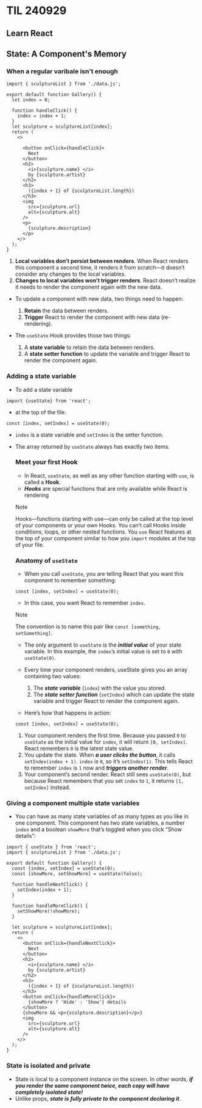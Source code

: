 # TIL 240929

## Learn React

## State: A Component's Memory

### When a regular varibale isn't enough

```
import { sculptureList } from './data.js';

export default function Gallery() {
  let index = 0;

  function handleClick() {
    index = index + 1;
  }
  let sculpture = sculptureList[index];
  return (
    <>
      
      <button onClick={handleClick}>
        Next
      </button>
      <h2>
        <i>{sculpture.name} </i> 
        by {sculpture.artist}
      </h2>
      <h3>  
        ({index + 1} of {sculptureList.length})
      </h3>
      <img 
        src={sculpture.url} 
        alt={sculpture.alt}
      />
      <p>
        {sculpture.description}
      </p>
    </>
  );
}
```

1. **Local variables don’t persist between renders**. When React renders this component a second time, it renders it from scratch—it doesn’t consider any changes to the local variables.
2. **Changes to local variables won’t trigger renders**. React doesn’t realize it needs to render the component again with the new data.

- To update a component with new data, two things need to happen:
  1. **Retain** the data between renders.
  2. **Trigger** React to render the component with new data (re-rendering).

- The `useState` Hook provides those two things:
  1. A **state variable** to retain the data between renders.
  2. A **state setter function** to update the variable and trigger React to render the component again.


### Adding a state variable

- To add a state variable
```
import {useState} from 'react';
```
- at the top of the file.

```
const [index, setIndex] = useState(0);
```

- `index` is a state variable and `setIndex` is the setter function.
-  The array returned by `useState` always has exactly two items.

    ### Meet your first Hook

    - In React, `useState`, as well as any other function starting with `use`, is called a **Hook**.
    - ***Hooks*** are special functions that are only available while React is rendering

    > [!NOTE]
    > Hooks—functions starting with use—can only be called at the top level of your components or your own Hooks. You can’t call Hooks inside conditions, loops, or other nested functions. You `use` React features at the top of your component similar to how you `import` modules at the top of your file.


    ### Anatomy of `useState`

    - When you call `useState`, you are telling React that you want this component to remember something:

    ```
    const [index, setIndex] = useState(0);
    ```

    - In this case, you want React to remember `index`.

    > [!NOTE]
    > The convention is to name this pair like `const [something, setSomething]`.

    - The only argument to `useState` is the ***initial value*** of your state variable. In this example, the `index`’s initial value is set to `0` with `useState(0)`.

    - Every time your component renders, useState gives you an array containing two values:
      1. The ***state variable*** (`index`) with the value you stored.
      2. The ***state setter function*** (`setIndex`) which can update the state variable and trigger React to render the component again.

    - Here’s how that happens in action:
    ```
    const [index, setIndex] = useState(0);
    ```

    1. Your component renders the first time. Because you passed `0` to `useState` as the initial value for `index`, it will return `[0, setIndex]`. React remembers `0` is the latest state value.
    2. You update the state. When ***a user clicks the button***, it calls `setIndex(index + 1)`. `index` is `0`, so it’s `setIndex(1)`. This tells React to remember `index` is `1` now and ***triggers another render***.
    3. Your component’s second render. React still sees `useState(0)`, but because React remembers that you set `index` to `1`, it returns `[1, setIndex]` instead.


### Giving a component multiple state variables

- You can have as many state variables of as many types as you like in one component. This component has two state variables, a number `index` and a boolean `showMore` that’s toggled when you click “Show details”:

```
import { useState } from 'react';
import { sculptureList } from './data.js';

export default function Gallery() {
  const [index, setIndex] = useState(0);
  const [showMore, setShowMore] = useState(false);

  function handleNextClick() {
    setIndex(index + 1);
  }

  function handleMoreClick() {
    setShowMore(!showMore);
  }

  let sculpture = sculptureList[index];
  return (
    <>
      <button onClick={handleNextClick}>
        Next
      </button>
      <h2>
        <i>{sculpture.name} </i> 
        by {sculpture.artist}
      </h2>
      <h3>  
        ({index + 1} of {sculptureList.length})
      </h3>
      <button onClick={handleMoreClick}>
        {showMore ? 'Hide' : 'Show'} details
      </button>
      {showMore && <p>{sculpture.description}</p>}
      <img 
        src={sculpture.url} 
        alt={sculpture.alt}
      />
    </>
  );
}
```


### State is isolated and private

- State is local to a component instance on the screen. In other words, ***if you render the same component twice, each copy will have completely isolated state!***
- Unlike props, ***state is fully private to the component declaring it***. 